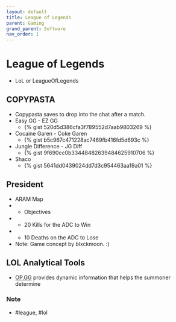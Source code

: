 ```yaml
---
layout: default
title: League of Legends
parent: Gaming
grand_parent: Software
nav_order: 1
---
```

# League of Legends
- LoL or LeagueOfLegends


## COPYPASTA
- Copypasta saves to drop into the chat after a match.
- Easy GG - EZ GG
	- {% gist 520d5d386cfa3f789552d7aab9803269 %} 
- Cocaine Garen - Coke Garen
	- {% gist b5c967c471228ac7469fb416fd5d693c %}
- Jungle Difference - JG Diff
	- {% gist 9f690cc0b33448482639484625910706 %}
- Shaco
	- {% gist 5641dd0439024dd7d3c954463aa19a01 %}


## President
- ARAM Map
- - Objectives
- - 20 Kills for the ADC to Win
- - 10 Deaths on the ADC to Lose
- Note: Game concept by blxckmoon. :)

## LOL Analytical Tools
- [OP.GG](https://na.op.gg/) provides dynamic information that helps the summoner determine 

### Note
- #league, #lol
